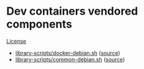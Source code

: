 # Dev containers vendored components

[License](LICENSE)

* [library-scripts/docker-debian.sh](library-scripts/docker-debian.sh) ([source](https://github.com/microsoft/vscode-dev-containers/blob/d2d7419/containers/docker-from-docker/.devcontainer/library-scripts/docker-debian.sh))
* [library-scripts/common-debian.sh](library-scripts/common-debian.sh) ([source](https://github.com/microsoft/vscode-dev-containers/blob/11922de/containers/ubuntu/.devcontainer/library-scripts/common-debian.sh))

